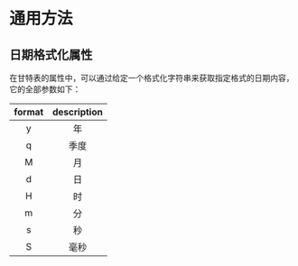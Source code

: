 # 通用方法

## 日期格式化属性

在甘特表的属性中，可以通过给定一个格式化字符串来获取指定格式的日期内容，它的全部参数如下：

| format | description |
| :----: | :---------: |
|   y    |     年      |
|   q    |    季度     |
|   M    |     月      |
|   d    |     日      |
|   H    |     时      |
|   m    |     分      |
|   s    |     秒      |
|   S    |    毫秒     |
